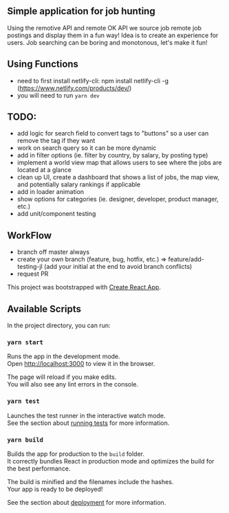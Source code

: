 ## Simple application for job hunting
Using the remotive API and remote OK API we source job remote job postings and display them in a fun way!
Idea is to create an experience for users. Job searching can be boring and monotonous, let's make it fun!

## Using Functions
- need to first install netlify-cli: npm install netlify-cli -g (https://www.netlify.com/products/dev/)
- you will need to run `yarn dev`

## TODO:
- add logic for search field to convert tags to "buttons" so a user can remove the tag if they want
- work on search query so it can be more dynamic
- add in filter options (ie. filter by country, by salary, by posting type)
- implement a world view map that allows users to see where the jobs are located at a glance
- clean up UI, create a dashboard that shows a list of jobs, the map view, and potentially salary rankings if applicable
- add in loader animation
- show options for categories (ie. designer, developer, product manager, etc.)
- add unit/component testing

## WorkFlow
- branch off master always
- create your own branch (feature, bug, hotfix, etc.) => feature/add-testing-jl (add your initial at the end to avoid branch conflicts)
- request PR

This project was bootstrapped with [Create React App](https://github.com/facebook/create-react-app).

## Available Scripts

In the project directory, you can run:

### `yarn start`

Runs the app in the development mode.<br />
Open [http://localhost:3000](http://localhost:3000) to view it in the browser.

The page will reload if you make edits.<br />
You will also see any lint errors in the console.

### `yarn test`

Launches the test runner in the interactive watch mode.<br />
See the section about [running tests](https://facebook.github.io/create-react-app/docs/running-tests) for more information.

### `yarn build`

Builds the app for production to the `build` folder.<br />
It correctly bundles React in production mode and optimizes the build for the best performance.

The build is minified and the filenames include the hashes.<br />
Your app is ready to be deployed!

See the section about [deployment](https://facebook.github.io/create-react-app/docs/deployment) for more information.
